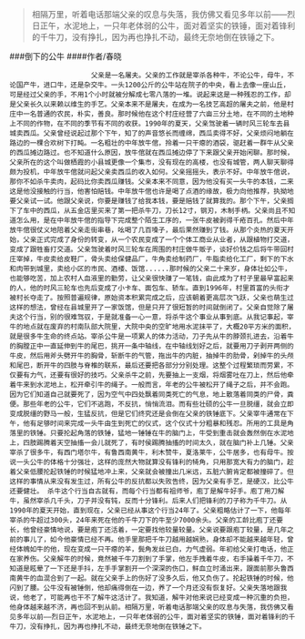 > 相隔万里，听着电话那端父亲的叹息与失落，我仿佛又看见多年以前——烈日正午，水泥地上，一只年老体弱的公牛，面对着坚实的铁锤，面对着锋利的千牛刀，没有挣扎，因为再也挣扎不动，最终无奈地倒在铁锤之下。

###倒下的公牛
####作者/春晓

						父亲是一名屠夫。父亲的工作就是宰杀各种牛，不论公牛，母牛，不论国产牛，进口牛，还是杂交牛。一头1200公斤的公牛站在院子的中央，看上去像一座山丘，可是经过父亲的手，不用1个小时就被分解成七零八落的一堆。说起来这是一种残忍的工作，却是父亲长久以来赖以维生的手艺。父亲本来不是屠夫，在成为一名技艺高超的屠夫之前，他是村庄中一名普通的农民，朴实，善良。那时候他在这个村庄经营了六亩三分土地，在不同的土地种上不同的作物，在不同的季节有不同的收获。1990年的夏天，父亲驾驶着一辆时风三轮车去县城卖西瓜。父亲曾经说起过那个下午，知了的声音悠长而缠绵，西瓜卖得不好，父亲烦闷地躺在路边的一棵合欢树下打盹。一名粗壮的中年放牛倌，拎着一只干瘪的酒袋，驱赶着一群牛从父亲的西瓜摊边路过。也不知道什么原因，放牛倌就在西瓜摊边停了下来跟父亲开始闲聊。那时候，父亲所在的这个叫做栖霞的小县城更像一个集市，没有现在的高楼，也没有城管，两人聊天聊得颇为投机，中年放牛倌就问起父亲卖西瓜的收入如何。父亲摇摇头，表示不好。中年放牛倌说，那你不如杀牛卖肉，起码比你卖西瓜赚钱。父亲本来不同意，因为他没有买一头牛的本钱，二来这是他没接触的行当，他害怕赔钱。中年放牛倌也许是喝了点酒的缘故，极力向他推荐，执拗地要父亲试一试。他跟父亲说，你要是赚钱了给我本钱，要是赔钱了就算我的。那个下午，父亲搁下了车中的西瓜，从五金店里买来了第一把杀牛刀，刀长12寸，钢刃，木制手柄。父亲尚且不知道怎么用，是在中年放牛倌的指导下完成整个陌生工序的，一张牛皮被剥得千疮百孔。然后中年放牛倌很仗义地陪着父亲走街串巷，吆喝了几百嗓子，最后果然赚到了钱。从那个炎热的夏天开始，父亲正式完成了身份的转变，从一个农民变成了一个个体工商业从业者，从跟植物打交道，变成了跟牲畜打交道。父亲驾驶着时风三轮车在周围的村庄做牛贩子，谈好价钱之后将牛带回村庄宰掉，牛皮卖给皮鞋厂，骨头卖给保健品厂，牛角卖给制药厂，牛脂卖给化工厂，剩下的下水和肉带到城里，卖给小区的市民、酒楼、饭馆......那时候的父亲二十来岁，身体壮如公牛，也能够吃苦，加上农村人血液里的勤劳，让父亲很快赚了一笔钱，由此成为了村子里最早富起来的人，他的时风三轮车也先后变成了小卡车、面包车、轿车。直到1996年，村里首富的头衔才被村长夺走了。按照普遍规律，原始资本积累完成之后，应该朝着更高层次飞跃，父亲也萌生过这样的想法，曾经在县城里开了一家饭馆，但是只开了很短暂的时间就倒闭了。父亲自觉除了屠夫这个行当，别的很难驾驭，于是就准备一心一意，将杀牛这个事业从事到底。从我记事起，宰牛的地点就在废弃的村南队部大院里，大院中央的空旷地用水泥抹平了，大概20平方米的面积，就是很多牛生命的终点站。宰杀公牛是一项累人的体力活动，刀子先从牛的脖颈扎进去，沿着牛的胸膛正中一直延伸到牛的尾巴，挑开一条中轴线，在中轴线划好之后，就要用刀子剥开两侧的牛皮，然后用斧头劈开牛的胸骨，斩断牛的气管，拖出牛的内脏，抽掉牛的肋骨，剁掉牛的头颅和尾巴，断开牛的四肢与脊椎的联系，最后还要把各部分分别处理。这整个过程繁琐而劳累，不仅要有力气，还要有很好的技巧。父亲杀牛之前，先要抽上一支烟，将烟雾吐在刀上，然后他牵着牛来到水泥地上，松开牵引牛的绳子。一般而言，年老的公牛被松开了绳子之后，并不会跑。因为它们知道自己就要死了，因为空气中四处飘着同类死亡的气息，地上散落着同类的尸骨，粪便。那些年老的公牛，它们不逃跑，不反抗，悄悄流泪。而有些壮硕的公牛一旦脱缰，就会立即变成脱缰的野马一般，生猛反抗，但是它们终究还是会倒在父亲的铁锤底下。父亲宰牛通常在下午，他有足够时间来完成一头牛由生到死亡的仪式，这个仪式十分粗暴和残忍。所用的工具是角落里的铁锤。只要抡起角落的铁锤，猛地一锤锤在牛的脑门上，牛受到重击就会轰然倒在水泥地上，四肢踢腾着天空抽搐一会儿就死了，有时侯踢腾抽搐的时间太久，就在脑门补上几锤。父亲宰杀了很多牛，有西门塔尔牛，有鲁西南黄牛，利木赞牛，夏洛莱牛，公牛居多，也有母牛。按说一头公牛的体格十分强壮，这样的庞然大物就算没有锋利的犄角，只用那宽大有力的脑门，趁着父亲低腰抡起铁锤的时候猛地冲上来，父亲就会被撞出几米远，五脏六腑肯定都被撞碎了。但这样的事情从来没有发生过，所有公牛的反抗都以失败告终，因为父亲有手艺，是硬汉，比公牛还要健壮。 杀牛这个行当自古就有，而每个行当都有祖师爷，庖丁是解牛好手。庖丁用刀解牛，虽然宰杀几千头，刀子并没有钝，反而十分锋利。后来人们把锋利的刀子称为千牛刀。从1990年的夏天开始，直到现在，父亲已经从事这个行当24年了。父亲粗略估计了一下，他每年宰杀的牛超过300头，24年来死在他的千牛刀下的牛至少7000余头。父亲的工龄比庖丁还要长，他曾经豪情地说，要是庖丁还活着，一定要找他较量较量。父亲说要跟庖丁较量，是几年之前的事儿了，如今他豪情已经不再。他手里那把千牛刀越用越娴熟，身体却不能越来越年轻，曾经体魄如牛的他，现在变成一只干瘪的羊，鬓角发丝已白，力气虚弱。年初给父亲打电话，他正在家养伤。父亲解牛的时候，竟然被千牛刀割到了手掌，他左手拽着牛皮，右手操着千牛刀，不知道是眩晕了一下还是手抖，左手手掌割开一个深深的伤口，鲜血立时涌出来，跟面前那头鲁西南黄牛的血混合到了一起。就在父亲手上的伤好了没多久后，他又负伤了。抡起铁锤的时候，他闪到了腰。公牛没有被锤倒，他却痛得倒在一边，养了一个月还没有恢复好。父亲失落地跟我说，他老了，可能再也干不了解牛这活计了。我知道，解牛对他来说已经变成一种沉重的负担，他身体越来越不济，再也回不到从前。相隔万里，听着电话那端父亲的叹息与失落，我仿佛又看见多年以前——烈日正午，水泥地上，一只年老体弱的公牛，面对着坚实的铁锤，面对着锋利的千牛刀，没有挣扎，因为再也挣扎不动，最终无奈地倒在铁锤之下。			  		